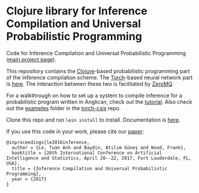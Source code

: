 # Clojure library for Inference Compilation and Universal Probabilistic Programming

Code for Inference Compilation and Universal Probabilistic Programming ([main project page][project-page-link]).

This repository contains the [Clojure](https://clojure.org/)-based probabilistic programming part of the inference compilation scheme. The [Torch](http://torch.ch/)-based neural network part is [here][torch-csis-repo-link]. The interaction between these two is facilitated by [ZeroMQ](http://zeromq.org/).

For a walkthrough on how to set up a system to compile inference for a probabilistic program written in Anglican, check out the [tutorial][tutorial-link]. Also check out the [examples][examples-link] folder in the [torch-csis][torch-csis-repo-link] repo.

Clone this repo and run `lein install` to install. Documentation is [here][anglican-csis-docs-link].

If you use this code in your work, please cite our [paper][paper-link]:
```
@inproceedings{le2016inference,
  author = {Le, Tuan Anh and Baydin, Atılım Güneş and Wood, Frank},
  booktitle = {20th International Conference on Artificial Intelligence and Statistics, April 20--22, 2017, Fort Lauderdale, FL, USA},
  title = {Inference Compilation and Universal Probabilistic Programming},
  year = {2017}
}
```

[project-page-link]: http://tuananhle.co.uk/compiled-inference
[examples-link]: https://github.com/tuananhle7/torch-csis/tree/master/examples
[torch-csis-repo-link]: https://github.com/tuananhle7/torch-csis
[tutorial-link]: https://github.com/tuananhle7/torch-csis/blob/master/TUTORIAL.md
[anglican-csis-docs-link]: http://tuananhle.co.uk/anglican-csis-doc/
[paper-link]: https://arxiv.org/abs/1610.09900
